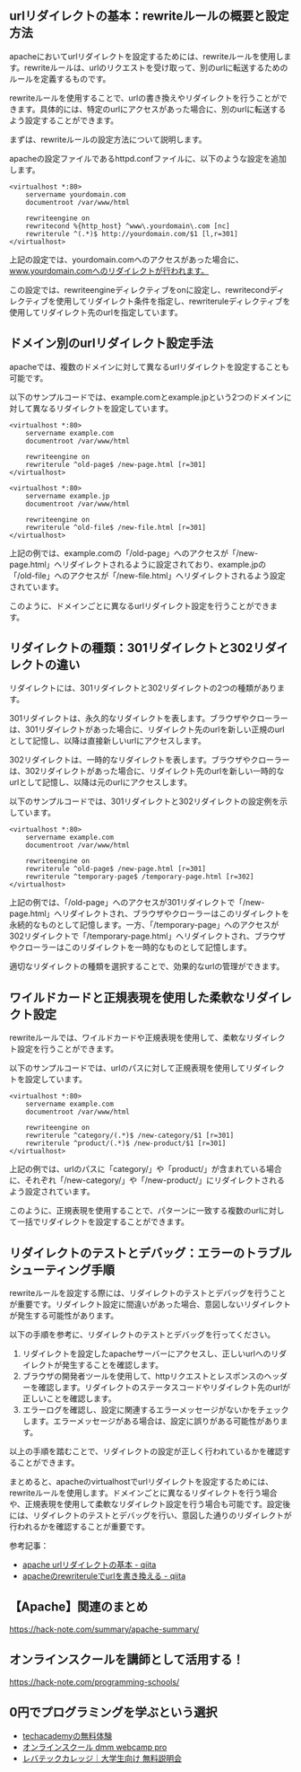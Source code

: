 <!--
title:   【apache】rewriteルールの活用：virtualhostでurlリダイレクトを設定する方法
tags:    Apache,VirtualHost
id:      4ff7f04127d75e16cb60
private: false
-->


## urlリダイレクトの基本：rewriteルールの概要と設定方法

apacheにおいてurlリダイレクトを設定するためには、rewriteルールを使用します。rewriteルールは、urlのリクエストを受け取って、別のurlに転送するためのルールを定義するものです。

rewriteルールを使用することで、urlの書き換えやリダイレクトを行うことができます。具体的には、特定のurlにアクセスがあった場合に、別のurlに転送するよう設定することができます。

まずは、rewriteルールの設定方法について説明します。

apacheの設定ファイルであるhttpd.confファイルに、以下のような設定を追加します。

```
<virtualhost *:80>
    servername yourdomain.com
    documentroot /var/www/html

    rewriteengine on
    rewritecond %{http_host} ^www\.yourdomain\.com [nc]
    rewriterule ^(.*)$ http://yourdomain.com/$1 [l,r=301]
</virtualhost>
```

上記の設定では、yourdomain.comへのアクセスがあった場合に、www.yourdomain.comへのリダイレクトが行われます。

この設定では、rewriteengineディレクティブをonに設定し、rewritecondディレクティブを使用してリダイレクト条件を指定し、rewriteruleディレクティブを使用してリダイレクト先のurlを指定しています。

## ドメイン別のurlリダイレクト設定手法

apacheでは、複数のドメインに対して異なるurlリダイレクトを設定することも可能です。

以下のサンプルコードでは、example.comとexample.jpという2つのドメインに対して異なるリダイレクトを設定しています。

```
<virtualhost *:80>
    servername example.com
    documentroot /var/www/html

    rewriteengine on
    rewriterule ^old-page$ /new-page.html [r=301]
</virtualhost>

<virtualhost *:80>
    servername example.jp
    documentroot /var/www/html

    rewriteengine on
    rewriterule ^old-file$ /new-file.html [r=301]
</virtualhost>
```

上記の例では、example.comの「/old-page」へのアクセスが「/new-page.html」へリダイレクトされるように設定されており、example.jpの「/old-file」へのアクセスが「/new-file.html」へリダイレクトされるよう設定されています。

このように、ドメインごとに異なるurlリダイレクト設定を行うことができます。

## リダイレクトの種類：301リダイレクトと302リダイレクトの違い

リダイレクトには、301リダイレクトと302リダイレクトの2つの種類があります。

301リダイレクトは、永久的なリダイレクトを表します。ブラウザやクローラーは、301リダイレクトがあった場合に、リダイレクト先のurlを新しい正規のurlとして記憶し、以降は直接新しいurlにアクセスします。

302リダイレクトは、一時的なリダイレクトを表します。ブラウザやクローラーは、302リダイレクトがあった場合に、リダイレクト先のurlを新しい一時的なurlとして記憶し、以降は元のurlにアクセスします。

以下のサンプルコードでは、301リダイレクトと302リダイレクトの設定例を示しています。

```
<virtualhost *:80>
    servername example.com
    documentroot /var/www/html

    rewriteengine on
    rewriterule ^old-page$ /new-page.html [r=301]
    rewriterule ^temporary-page$ /temporary-page.html [r=302]
</virtualhost>
```

上記の例では、「/old-page」へのアクセスが301リダイレクトで「/new-page.html」へリダイレクトされ、ブラウザやクローラーはこのリダイレクトを永続的なものとして記憶します。一方、「/temporary-page」へのアクセスが302リダイレクトで「/temporary-page.html」へリダイレクトされ、ブラウザやクローラーはこのリダイレクトを一時的なものとして記憶します。

適切なリダイレクトの種類を選択することで、効果的なurlの管理ができます。

## ワイルドカードと正規表現を使用した柔軟なリダイレクト設定

rewriteルールでは、ワイルドカードや正規表現を使用して、柔軟なリダイレクト設定を行うことができます。

以下のサンプルコードでは、urlのパスに対して正規表現を使用してリダイレクトを設定しています。

```
<virtualhost *:80>
    servername example.com
    documentroot /var/www/html

    rewriteengine on
    rewriterule ^category/(.*)$ /new-category/$1 [r=301]
    rewriterule ^product/(.*)$ /new-product/$1 [r=301]
</virtualhost>
```

上記の例では、urlのパスに「category/」や「product/」が含まれている場合に、それぞれ「/new-category/」や「/new-product/」にリダイレクトされるよう設定されています。

このように、正規表現を使用することで、パターンに一致する複数のurlに対して一括でリダイレクトを設定することができます。

## リダイレクトのテストとデバッグ：エラーのトラブルシューティング手順

rewriteルールを設定する際には、リダイレクトのテストとデバッグを行うことが重要です。リダイレクト設定に間違いがあった場合、意図しないリダイレクトが発生する可能性があります。

以下の手順を参考に、リダイレクトのテストとデバッグを行ってください。

1. リダイレクトを設定したapacheサーバーにアクセスし、正しいurlへのリダイレクトが発生することを確認します。
2. ブラウザの開発者ツールを使用して、httpリクエストとレスポンスのヘッダーを確認します。リダイレクトのステータスコードやリダイレクト先のurlが正しいことを確認します。
3. エラーログを確認し、設定に関連するエラーメッセージがないかをチェックします。エラーメッセージがある場合は、設定に誤りがある可能性があります。

以上の手順を踏むことで、リダイレクトの設定が正しく行われているかを確認することができます。

まとめると、apacheのvirtualhostでurlリダイレクトを設定するためには、rewriteルールを使用します。ドメインごとに異なるリダイレクトを行う場合や、正規表現を使用して柔軟なリダイレクト設定を行う場合も可能です。設定後には、リダイレクトのテストとデバッグを行い、意図した通りのリダイレクトが行われるかを確認することが重要です。

参考記事：
- [apache urlリダイレクトの基本 - qiita](https://qiita.com/daisukehiratake/items/affd998e7d785b97c1db)
- [apacheのrewriteruleでurlを書き換える - qiita](https://qiita.com/civic/items/6149b35809ff94c2b057)



## 【Apache】関連のまとめ
https://hack-note.com/summary/apache-summary/



## オンラインスクールを講師として活用する！
https://hack-note.com/programming-schools/



## 0円でプログラミングを学ぶという選択
- [techacademyの無料体験](//af.moshimo.com/af/c/click?a_id=2612475&amp;p_id=1555&amp;pc_id=2816&amp;pl_id=22706&amp;url=https%3a%2f%2ftechacademy.jp%2fhtmlcss-trial%3futm_source%3dmoshimo%26utm_medium%3daffiliate%26utm_campaign%3dtextad)
- [オンラインスクール dmm webcamp pro](//af.moshimo.com/af/c/click?a_id=2612482&amp;p_id=1363&amp;pc_id=2297&amp;pl_id=39999&amp;guid=on)
- [レバテックカレッジ｜大学生向け 無料説明会](//af.moshimo.com/af/c/click?a_id=4071793&p_id=3198&pc_id=7488&pl_id=41848)
